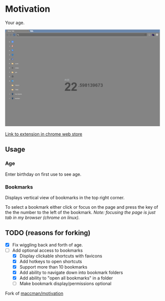 Motivation
========

Your age.


![](extension/screenshot.png)

[Link to extension in chrome web store](https://chrome.google.com/webstore/detail/motivation-devm33-fork/edaphnidncfdooaldnhdmijjephlbehh)

## Usage

### Age
Enter birthday on first use to see age.

### Bookmarks
Displays vertical view of bookmarks in the top right corner.

To select a bookmark either click or focus on the page and press the key
of the the number to the left of the bookmark.
*Note: focusing the page is just tab in my browser (chrome on linux).*


## TODO (reasons for forking)

- [x] Fix wiggling back and forth of age.
- [ ] Add optional access to bookmarks
    - [x] Display clickable shortcuts with favicons
    - [x] Add hotkeys to open shortcuts
    - [x] Support more than 10 bookmarks
    - [x] Add ability to navigate down into bookmark folders
    - [x] Add ability to "open all bookmarks" in a folder
    - [ ] Make bookmark display/permissions optional

Fork of [maccman/motivation](https://github.com/maccman/motivation)

